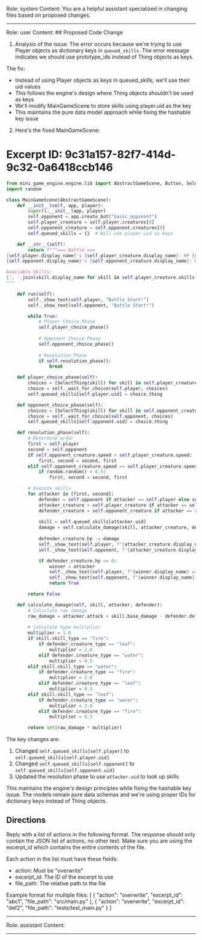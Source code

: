 Role: system
Content: You are a helpful assistant specialized in changing files based on proposed changes.
__________________
Role: user
Content: ## Proposed Code Change
1. Analysis of the issue:
The error occurs because we're trying to use Player objects as dictionary keys in `queued_skills`. The error message indicates we should use prototype_ids instead of Thing objects as keys.

The fix:
- Instead of using Player objects as keys in queued_skills, we'll use their uid values
- This follows the engine's design where Thing objects shouldn't be used as keys
- We'll modify MainGameScene to store skills using player.uid as the key
- This maintains the pure data model approach while fixing the hashable key issue

2. Here's the fixed MainGameScene:

# Excerpt ID: 9c31a157-82f7-414d-9c32-0a6418ccb146
```python main_game/scenes/main_game_scene.py
from mini_game_engine.engine.lib import AbstractGameScene, Button, SelectThing
import random

class MainGameScene(AbstractGameScene):
    def __init__(self, app, player):
        super().__init__(app, player)
        self.opponent = app.create_bot("basic_opponent")
        self.player_creature = self.player.creatures[0]
        self.opponent_creature = self.opponent.creatures[0]
        self.queued_skills = {}  # Will use player.uid as keys

    def __str__(self):
        return f"""=== Battle ===
{self.player.display_name}'s {self.player_creature.display_name}: HP {self.player_creature.hp}/{self.player_creature.max_hp}
{self.opponent.display_name}'s {self.opponent_creature.display_name}: HP {self.opponent_creature.hp}/{self.opponent_creature.max_hp}

Available Skills:
{', '.join(skill.display_name for skill in self.player_creature.skills)}
"""

    def run(self):
        self._show_text(self.player, "Battle Start!")
        self._show_text(self.opponent, "Battle Start!")

        while True:
            # Player Choice Phase
            self.player_choice_phase()
            
            # Opponent Choice Phase  
            self.opponent_choice_phase()
            
            # Resolution Phase
            if self.resolution_phase():
                break

    def player_choice_phase(self):
        choices = [SelectThing(skill) for skill in self.player_creature.skills]
        choice = self._wait_for_choice(self.player, choices)
        self.queued_skills[self.player.uid] = choice.thing

    def opponent_choice_phase(self):
        choices = [SelectThing(skill) for skill in self.opponent_creature.skills]
        choice = self._wait_for_choice(self.opponent, choices)
        self.queued_skills[self.opponent.uid] = choice.thing

    def resolution_phase(self):
        # Determine order
        first = self.player
        second = self.opponent
        if self.opponent_creature.speed > self.player_creature.speed:
            first, second = second, first
        elif self.opponent_creature.speed == self.player_creature.speed:
            if random.random() < 0.5:
                first, second = second, first

        # Execute skills
        for attacker in [first, second]:
            defender = self.opponent if attacker == self.player else self.player
            attacker_creature = self.player_creature if attacker == self.player else self.opponent_creature
            defender_creature = self.opponent_creature if attacker == self.player else self.player_creature
            
            skill = self.queued_skills[attacker.uid]
            damage = self.calculate_damage(skill, attacker_creature, defender_creature)
            
            defender_creature.hp -= damage
            self._show_text(self.player, f"{attacker_creature.display_name} used {skill.display_name} for {damage} damage!")
            self._show_text(self.opponent, f"{attacker_creature.display_name} used {skill.display_name} for {damage} damage!")

            if defender_creature.hp <= 0:
                winner = attacker
                self._show_text(self.player, f"{winner.display_name} wins!")
                self._show_text(self.opponent, f"{winner.display_name} wins!")
                return True

        return False

    def calculate_damage(self, skill, attacker, defender):
        # Calculate raw damage
        raw_damage = attacker.attack + skill.base_damage - defender.defense
        
        # Calculate type multiplier
        multiplier = 1.0
        if skill.skill_type == "fire":
            if defender.creature_type == "leaf":
                multiplier = 2.0
            elif defender.creature_type == "water":
                multiplier = 0.5
        elif skill.skill_type == "water":
            if defender.creature_type == "fire":
                multiplier = 2.0
            elif defender.creature_type == "leaf":
                multiplier = 0.5
        elif skill.skill_type == "leaf":
            if defender.creature_type == "water":
                multiplier = 2.0
            elif defender.creature_type == "fire":
                multiplier = 0.5

        return int(raw_damage * multiplier)
```

The key changes are:
1. Changed `self.queued_skills[self.player]` to `self.queued_skills[self.player.uid]`
2. Changed `self.queued_skills[self.opponent]` to `self.queued_skills[self.opponent.uid]`
3. Updated the resolution phase to use `attacker.uid` to look up skills

This maintains the engine's design principles while fixing the hashable key issue. The models remain pure data schemas and we're using proper IDs for dictionary keys instead of Thing objects.

## Directions
Reply with a list of actions in the following format. The response should only contain the JSON list of actions, no other text.
Make sure you are using the excerpt_id which contains the entire contents of the file.

Each action in the list must have these fields:
- action: Must be "overwrite"
- excerpt_id: The ID of the excerpt to use
- file_path: The relative path to the file

Example format for multiple files:
[
    {
        "action": "overwrite",
        "excerpt_id": "abc1",
        "file_path": "src/main.py"
    },
    {
        "action": "overwrite",
        "excerpt_id": "def2",
        "file_path": "tests/test_main.py"
    }
]
__________________
Role: assistant
Content: 
__________________
